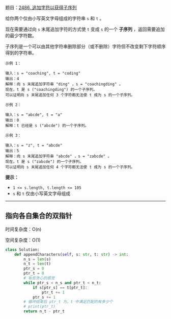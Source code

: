 题目：[2486. 追加字符以获得子序列](https://leetcode.cn/problems/append-characters-to-string-to-make-subsequence/)

给你两个仅由小写英文字母组成的字符串 `s` 和 `t` 。

现在需要通过向 `s` 末尾追加字符的方式使 `t` 变成 `s` 的一个 **子序列** ，返回需要追加的最少字符数。

子序列是一个可以由其他字符串删除部分（或不删除）字符但不改变剩下字符顺序得到的字符串。

```
示例 1：

输入：s = "coaching", t = "coding"
输出：4
解释：向 s 末尾追加字符串 "ding" ，s = "coachingding" 。
现在，t 是 s ("coachingding") 的一个子序列。
可以证明向 s 末尾追加任何 3 个字符都无法使 t 成为 s 的一个子序列。

示例 2：

输入：s = "abcde", t = "a"
输出：0
解释：t 已经是 s ("abcde") 的一个子序列。

示例 3：

输入：s = "z", t = "abcde"
输出：5
解释：向 s 末尾追加字符串 "abcde" ，s = "zabcde" 。
现在，t 是 s ("zabcde") 的一个子序列。 
可以证明向 s 末尾追加任何 4 个字符都无法使 t 成为 s 的一个子序列。
```

**提示：**

- `1 <= s.length, t.length <= 105`
- `s` 和 `t` 仅由小写英文字母组成

---

## 指向各自集合的双指针

时间复杂度：O(n)

空间复杂度：O(1)

```python
class Solution:
    def appendCharacters(self, s: str, t: str) -> int:
        n_s = len(s)
        n_t = len(t)
        ptr_s = 0
        ptr_t = 0
        # 有些贪心的感觉
        while ptr_s < n_s and ptr_t < n_t:
            if s[ptr_s] == t[ptr_t]:
                ptr_t += 1
            ptr_s += 1
        # 循环结束后 ptr_t 为，t 中满足匹配的有多少个
        # print(ptr_t)
        return n_t - ptr_t
```

